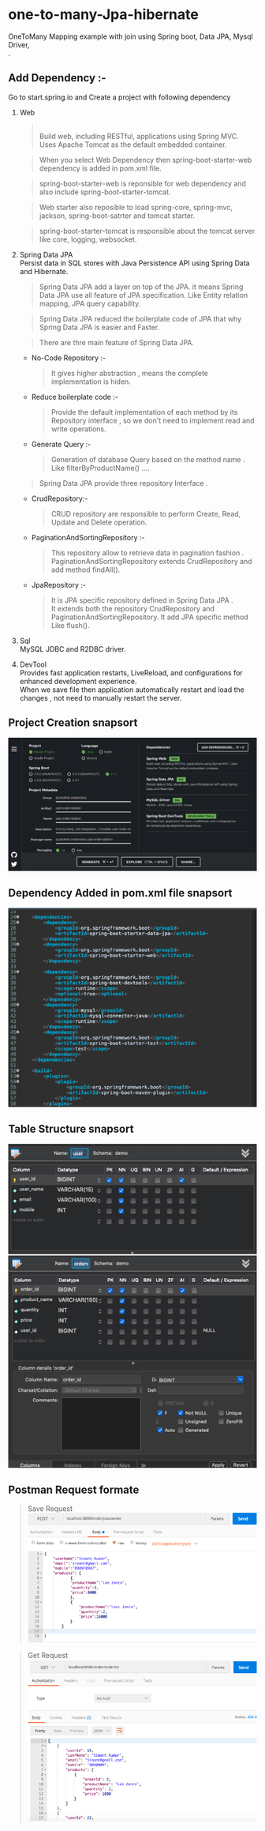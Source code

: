 # one-to-many-Jpa-hibernate
OneToMany Mapping example with join using Spring boot, Data JPA, Mysql Driver,</br>.


Add Dependency :-
---
Go to start.spring.io and Create a project with following dependency
1. Web 
   ><br/>  Build web, including RESTful, applications using Spring MVC. Uses Apache Tomcat as the default embedded container. </br>
   
   > When you select Web Dependency then spring-boot-starter-web dependency is added in pom.xml file.</br>
   
   > spring-boot-starter-web is reponsible for web dependency and also include spring-boot-starter-tomcat. <br>
   
   > Web starter also reposible to load spring-core, spring-mvc, jackson, spring-boot-satrter and tomcat starter.</br>
   
   > spring-boot-starter-tomcat is responsible about the tomcat server like core, logging, websocket.</br>
      
2. Spring Data JPA
  <br/> Persist data in SQL stores with Java Persistence API using Spring Data and Hibernate.</br>
   > Spring Data JPA add a layer on top of the JPA. it means Spring Data JPA use all feature of JPA specification. Like Entity relation mapping,
     JPA query capability.</br>
     
   > Spring Data JPA reduced the boilerplate code of JPA that why Spring Data JPA is easier and Faster.</br>
   
   >  There are thre main feature of Spring Data JPA. </br>
   
     * No-Code Repository :- </br>
       > It gives higher abstraction , means the complete implementation is hiden.</br>
     * Reduce boilerplate code :- </br>
       > Provide the default implementation of each method by its Repository interface , so we don't need to implement read and write operations.</br>
     * Generate Query :- </br>
       > Generation of database Query based on the method name . Like filterByProductName() ....</br>
   > Spring Data JPA provide three repository Interface .</br>
   
      * CrudRepository:- </br>
         > CRUD repository are responsible to perform Create, Read, Update and Delete operation.</br>
      * PaginationAndSortingRepository :- </br>
         > This repository allow to retrieve data in pagination fashion .</br>
         > PaginationAndSortingRepository extends CrudRepository and add method findAll().</br>
      * JpaRepository :- 
         > It is JPA specific repository defined in Spring Data JPA .</br>
         > It extends both the repository CrudRepository and PaginationAndSortingRepository.
         > It add JPA specific method Like flush().</br>
3. Sql 
  <br> MySQL JDBC and R2DBC driver.
  
4. DevTool
 </br>Provides fast application restarts, LiveReload, and configurations for enhanced development experience.
 </br> When we save file then application automatically restart and load the changes , not need to manually restart the server.
 
Project Creation snapsort
---
![](image/project%20setup.png)

Dependency Added in pom.xml file snapsort
---
![](image/pomfile.png)

Table Structure snapsort
---
![](image/UserTable.png)
![](image/orderTable.png)

Postman Request formate
---
> Save Request
![](image/saveRequest.png)

> Get Request
![](image/getList.png)

